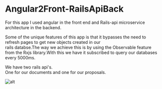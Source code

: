 # Angular2Front-RailsApiBack

For this app I used angular in the front end and Rails-api microservice architecture in the backend.  

Some of the unique features of this app is that it bypasses the need to refresh pages to get new objects created in our  
rails databse.The way we achieve this is by using the Observable feature from the Rxjs library.With this we have it subscribed
to query our databases every 5000ms.  

We have two rails api's.  
One for our documents and one for our proposals.  
 

![alt](https://github.com/DaniVSainz/Angular2Front-RailsApiBack/blob/master/freelance.gif)
